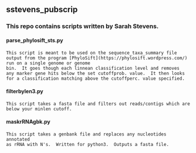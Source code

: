 ## sstevens_pubscrip

### This repo contains scripts written by Sarah Stevens.


#### parse_phylosift_sts.py
	This script is meant to be used on the sequence_taxa_summary file
	output from the program [PhyloSift](https://phylosift.wordpress.com/)
	run on a single genome or genome
	bin.  It goes though each linnean classification level and removes
	any marker gene hits below the set cutoffprob. value.  It then looks
	for a classification matching above the cutoffperc. value specified.

#### filterbylen3.py
	This script takes a fasta file and filters out reads/contigs which are
	below your minlen cutoff.

#### maskrRNAgbk.py
	This script takes a genbank file and replaces any nucleotides annotated
	as rRNA with N's.  Written for python3.  Outputs a fasta file.
